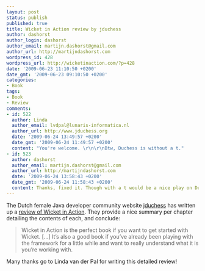 ```yaml
---
layout: post
status: publish
published: true
title: Wicket in Action review by jduchess
author: dashorst
author_login: dashorst
author_email: martijn.dashorst@gmail.com
author_url: http://martijndashorst.com
wordpress_id: 428
wordpress_url: http://wicketinaction.com/?p=428
date: '2009-06-23 11:10:50 +0200'
date_gmt: '2009-06-23 09:10:50 +0200'
categories:
- Book
tags:
- Book
- Review
comments:
- id: 522
  author: Linda
  author_email: lvdpal@lunaris-informatica.nl
  author_url: http://www.jduchess.org
  date: '2009-06-24 13:49:57 +0200'
  date_gmt: '2009-06-24 11:49:57 +0200'
  content: "You're welcome. \r\n\r\nBtw, Duchess is without a t."
- id: 523
  author: dashorst
  author_email: martijn.dashorst@gmail.com
  author_url: http://martijndashorst.com
  date: '2009-06-24 13:58:43 +0200'
  date_gmt: '2009-06-24 11:58:43 +0200'
  content: Thanks, fixed it. Though with a t would be a nice play on Dutch :-)
---
```

<p>The Dutch female Java developer community website <a href="http://jduchess.org">jduchess</a> has written up a <a href="http://jduchess.org/blog/review-wicket-in-action">review of Wicket in Action</a>. They provide a nice summary per chapter detailing the contents of each, and conclude:</p>
<blockquote><p>Wicket in Action is the perfect book if you want to get started with Wicket. [...] It’s also a good book if you’ve already been playing with the framework for a little while and want to really understand what it is you’re working with.</p></blockquote>
<p>Many thanks go to Linda van der Pal for writing this detailed review!</p>
